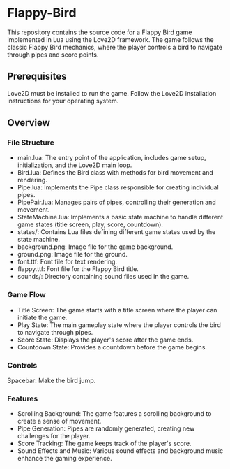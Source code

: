 # Flappy-Bird
This repository contains the source code for a Flappy Bird game implemented in Lua using the Love2D framework. The game follows the classic Flappy Bird mechanics, where the player controls a bird to navigate through pipes and score points.
## Prerequisites
Love2D must be installed to run the game. Follow the Love2D installation instructions for your operating system.
## Overview
### File Structure
- main.lua: The entry point of the application, includes game setup, initialization, and the Love2D main loop.
- Bird.lua: Defines the Bird class with methods for bird movement and rendering.
- Pipe.lua: Implements the Pipe class responsible for creating individual pipes.
- PipePair.lua: Manages pairs of pipes, controlling their generation and movement.
- StateMachine.lua: Implements a basic state machine to handle different game states (title screen, play, score, countdown).
- states/: Contains Lua files defining different game states used by the state machine.
- background.png: Image file for the game background.
- ground.png: Image file for the ground.
- font.ttf: Font file for text rendering.
- flappy.ttf: Font file for the Flappy Bird title.
- sounds/: Directory containing sound files used in the game.
### Game Flow
- Title Screen: The game starts with a title screen where the player can initiate the game.
- Play State: The main gameplay state where the player controls the bird to navigate through pipes.
- Score State: Displays the player's score after the game ends.
- Countdown State: Provides a countdown before the game begins.
### Controls
Spacebar: Make the bird jump.
### Features
- Scrolling Background: The game features a scrolling background to create a sense of movement.
- Pipe Generation: Pipes are randomly generated, creating new challenges for the player.
- Score Tracking: The game keeps track of the player's score.
- Sound Effects and Music: Various sound effects and background music enhance the gaming experience.
